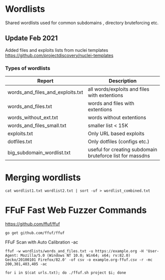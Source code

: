 # Wordlists
Shared wordlists used for common subdomains , directory bruteforcing etc.

## Update Feb 2021
Added files and exploits lists from nuclei templates https://github.com/projectdiscovery/nuclei-templates

### Types of wordlists
| Report               | Description                                             |
|----------------------|---------------------------------------------------------|
| words_and_files_and_exploits.txt       | all words/exploits and files with extentions                                |
| words_and_files.txt            | words and files with extentions              |
| words_without_ext.txt            | words without extentions              |
| words_and_files_small.txt            | smaller list < 15K              |
| exploits.txt            | Only URL based exploits              |
| dotfiles.txt            | Only dotfiles (configs etc.)              |
| big_subdomain_wordlist.txt            | useful for creating subdomain bruteforce list for massdns             |

# Merging wordlists 

```
cat wordlist1.txt wordlist2.txt | sort -uf > wordlist_combined.txt
```

# FFuF Fast Web Fuzzer Commands
https://github.com/ffuf/ffuf

```
go get github.com/ffuf/ffuf
```
FFuF Scan with Auto Calibration -ac
```
ffuf -w wordlists/words_and_files.txt -u https://example.org -H 'User-Agent: Mozilla/5.0 (Windows NT 10.0; Win64; x64; rv:82.0) Gecko/20100101 Firefox/82.0' -of csv -o example.org-ffuf.csv -r -mc 200,301,403,405 -ac
```
```
for i in $(cat urls.txt); do ./ffuf.sh project $i; done
```
